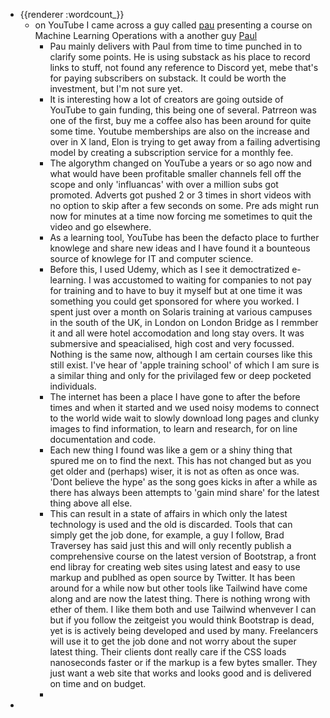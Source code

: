 - {{renderer :wordcount_}}
	- on YouTube I came across a guy called [pau](https://substack.com/@paulabartabajo) presenting a course on Machine Learning Operations with a another guy [Paul](https://substack.com/@pauliusztin) 
		- Pau mainly delivers with Paul from time to time punched in to clarify some points. He is using substack as his place to record links to stuff, not found any reference to Discord yet, mebe that's for paying subscribers on substack. It could be worth the investment, but I'm not sure yet.
		- It is interesting how a lot of creators are going outside of YouTube to gain funding, this being one of several. Patrreon was one of the first, buy me a coffee also has been around for quite some time. Youtube memberships are also on the increase and over in X land, Elon is trying to get away from a failing advertising model by creating a subscription service for a monthly fee. 
		- The algorythm changed on YouTube a years or so ago now and what would have been profitable smaller channels fell off the scope and only 'influancas' with over a million subs got promoted. Adverts got pushed 2 or 3 times in short videos with no option to skip after a few seconds on some. Pre ads might run now for minutes at a time now forcing me sometimes to quit the video and go elsewhere.
		- As a learning tool, YouTube has been the defacto place to further knowlege and share new ideas and I have found it a bounteous source of knowlege for IT and computer science. 
		- Before this, I used Udemy, which as I see it democtratized e-learning. I was accustomed to waiting for companies to not pay for training and to have to buy it myself but at one time it was something you could get sponsored for where you worked. I spent just over a month on Solaris training at various campuses in the south of the UK, in London on London Bridge as I remmber it and all were hotel accomodation and long stay overs. It was submersive and speacialised, high cost and very focussed. Nothing is the same now, although I am certain courses like this still exist. I've hear of 'apple training school' of which I am sure is a similar thing and only for the privilaged few or deep pocketed individuals.
		- The internet has been a place I have gone to after the before times and when it started and we used noisy modems to connect to the world wide wait to slowly download long pages and clunky images to find information, to learn and research, for on line documentation and code.
		- Each new thing I found was like a gem or a shiny thing that spured me on to find the next. This has not changed but as you get older and (perhaps) wiser, it is not as often as once was. 'Dont believe the hype' as the song goes kicks in after a while as there has always been attempts to 'gain mind share' for the latest thing above all else. 
		- This can result in a state of affairs in which only the latest technology is used and the old is discarded. Tools that can simply get the job done, for example, a guy I follow, Brad Traversey has said just this and will only recently publish a comprehensive course on the latest version of Bootstrap, a front end libray for creating web sites using latest and easy to use markup and publhed as open source by Twitter. It has been around for a while now but other tools like Tailwind have come along and are now the latest thing. There is nothing wrong with ether of them. I like them both and use Tailwind whenvever I can but if you follow the zeitgeist you would think Bootstrap is dead, yet is is actively being developed and used by many. Freelancers will use it to get the job done and not worry about the super latest thing. Their clients dont really care if the CSS loads nanoseconds faster or if the markup is a few bytes smaller. They just want a web site that works and looks good and is delivered on time and on budget.
		- 
-